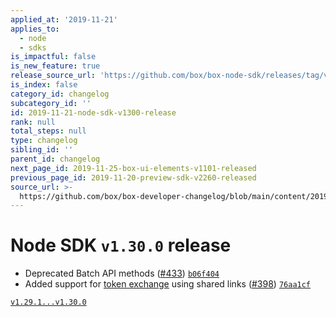 ```yaml
---
applied_at: '2019-11-21'
applies_to:
  - node
  - sdks
is_impactful: false
is_new_feature: true
release_source_url: 'https://github.com/box/box-node-sdk/releases/tag/v1.30.0'
is_index: false
category_id: changelog
subcategory_id: ''
id: 2019-11-21-node-sdk-v1300-release
rank: null
total_steps: null
type: changelog
sibling_id: ''
parent_id: changelog
next_page_id: 2019-11-25-box-ui-elements-v1101-released
previous_page_id: 2019-11-20-preview-sdk-v2260-released
source_url: >-
  https://github.com/box/box-developer-changelog/blob/main/content/2019/11-21-node-sdk-v1300-release.md
---
```

# Node SDK `v1.30.0` release

- Deprecated Batch API methods ([#433](https://github.com/box/box-node-sdk/pull/433)) [`b06f404`](https://github.com/box/box-node-sdk/commit/b06f404)
- Added support for [token exchange](./lib/box-client.js#L495) using shared links ([#398](https://github.com/box/box-node-sdk/pull/398)) [`76aa1cf`](https://github.com/box/box-node-sdk/commit/76aa1cf)

[`v1.29.1...v1.30.0`](https://github.com/box/box-node-sdk/compare/`v1.29.1...v1.30.0`)